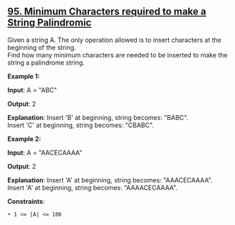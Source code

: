<h2><a href="https://www.interviewbit.com/problems/minimum-characters-required-to-make-a-string-palindromic/">95. Minimum Characters required to make a String Palindromic</a></h2>

Given a string A. The only operation allowed is to insert characters at the beginning of the string. </br>
Find how many minimum characters are needed to be inserted to make the string a palindrome string.


**Example 1:**

**Input**: A = "ABC"

**Output**: 2

**Explanation**: Insert 'B' at beginning, string becomes: "BABC". </br>
Insert 'C' at beginning, string becomes: "CBABC".

**Example 2:**

**Input**: A = "AACECAAAA"

**Output**: 2

**Explanation**: Insert 'A' at beginning, string becomes: "AAACECAAAA". </br>
Insert 'A' at beginning, string becomes: "AAAACECAAAA".


**Constraints**:

    • 1 <= |A| <= 106